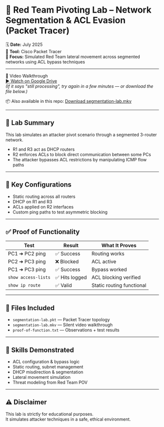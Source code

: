 # 🔐 Red Team Pivoting Lab – Network Segmentation & ACL Evasion (Packet Tracer)

🗓️ **Date:** July 2025  
📍 **Tool:** Cisco Packet Tracer  
🎯 **Focus:** Simulated Red Team lateral movement across segmented networks using ACL bypass techniques

---

🎥 Video Walkthrough  
[▶️ Watch on Google Drive](https://drive.google.com/file/d/1pCSEznhMZSmdej0K9S7oCAp7shkYwAks/view)  
_(If it says "still processing", try again in a few minutes — or download the file below.)_

📦 Also available in this repo: [Download segmentation-lab.mkv](segmentation-lab.mkv)

---

## 🧠 Lab Summary

This lab simulates an attacker pivot scenario through a segmented 3-router network.

- R1 and R3 act as DHCP routers  
- R2 enforces ACLs to block direct communication between some PCs  
- The attacker bypasses ACL restrictions by manipulating ICMP flow paths

---

## 🔧 Key Configurations

- Static routing across all routers  
- DHCP on R1 and R3  
- ACLs applied on R2 interfaces  
- Custom ping paths to test asymmetric blocking

---

## ✅ Proof of Functionality

| Test | Result | What It Proves |
|------|--------|----------------|
| PC1 ➜ PC2 ping | ✅ Success | Routing works |
| PC2 ➜ PC3 ping | ❌ Blocked | ACL active |
| PC1 ➜ PC3 ping | ✅ Success | Bypass worked |
| `show access-lists` | ✅ Hits logged | ACL blocking verified |
| `show ip route` | ✅ Valid | Static routing functional |

---

## 📁 Files Included

- `segmentation-lab.pkt` — Packet Tracer topology  
- `segmentation-lab.mkv` — Silent video walkthrough  
- `proof-of-function.txt` — Observations + test results

---

## 🧠 Skills Demonstrated

- ACL configuration & bypass logic  
- Static routing, subnet management  
- DHCP misdirection & segmentation  
- Lateral movement simulation  
- Threat modeling from Red Team POV

---

## ⚠️ Disclaimer

This lab is strictly for educational purposes.  
It simulates attacker techniques in a safe, ethical environment.
